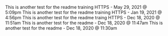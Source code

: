 This is another test for the readme training HTTPS - May 29, 2021 @ 5:09pm
This is another test for the readme training HTTPS - Jan 19, 2021 @ 4:56pm
This is another test for the readme traing HTTPS - Dec 18, 2020 @ 11:51am
This is another test for the readme - Dec 18, 2020 @ 11:47am
This is another test for the readme - Dec 18, 2020 @ 11:30am

